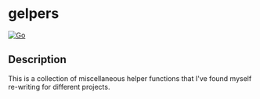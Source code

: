 # gelpers

[![Go](https://github.com/ecshreve/gelpers/workflows/Go/badge.svg?branch=master)](https://github.com/ecshreve/gelpers/actions)

## Description

This is a collection of miscellaneous helper functions that I've found myself re-writing for different projects.
